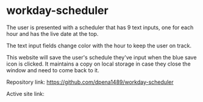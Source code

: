 # workday-scheduler
The user is presented with a scheduler that has 9 text inputs, one for each hour and has the live date at the top. 

The text input fields change color with the hour to keep the user on track.

This website will save the user's schedule they've input when the blue save icon is clicked. It maintains a copy on local storage in case they close the window and need to come back to it.

Repository link: https://github.com/dpena1489/workday-scheduler

Active site link:

